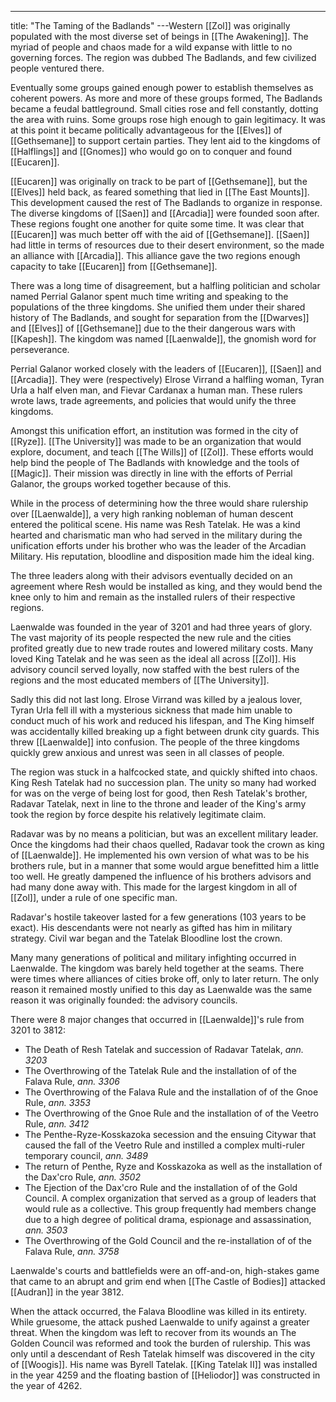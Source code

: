 ---
title: "The Taming of the Badlands"
---Western [[Zol]] was originally populated with the most diverse set of beings in [[The Awakening]]. The myriad of people and chaos made for a wild expanse with little to no governing forces. The region was dubbed The Badlands, and few civilized people ventured there.

Eventually some groups gained enough power to establish themselves as coherent powers. As more and more of these groups formed, The Badlands became a feudal battleground. Small cities rose and fell constantly, dotting the area with ruins. Some groups rose high enough to gain legitimacy. It was at this point it became politically advantageous for the [[Elves]] of [[Gethsemane]] to support certain parties. They lent aid to the kingdoms of [[Halflings]] and [[Gnomes]] who would go on to conquer and found [[Eucaren]].

[[Eucaren]] was originally on track to be part of [[Gethsemane]], but the [[Elves]] held back, as feared something that lied in [[The East Mounts]]. This development caused the rest of The Badlands to organize in response. The diverse kingdoms of [[Saen]] and [[Arcadia]] were founded soon after. These regions fought one another for quite some time. It was clear that [[Eucaren]] was much better off with the aid of [[Gethsemane]]. [[Saen]] had little in terms of resources due to their desert environment, so the made an alliance with [[Arcadia]]. This alliance gave the two regions enough capacity to take [[Eucaren]] from [[Gethsemane]].

There was a long time of disagreement, but a halfling politician and scholar named Perrial Galanor spent much time writing and speaking to the populations of the three kingdoms. She unified them under their shared history of The Badlands, and sought for separation from the [[Dwarves]] and [[Elves]] of [[Gethsemane]] due to the their dangerous wars with [[Kapesh]]. The kingdom was named [[Laenwalde]], the gnomish word for perseverance.

Perrial Galanor worked closely with the leaders of [[Eucaren]], [[Saen]] and [[Arcadia]]. They were (respectively) Elrose Virrand a halfling woman, Tyran Urla a half elven man, and Fievar Cardanax a human man. These rulers wrote laws, trade agreements, and policies that would unify the three kingdoms.

Amongst this unification effort, an institution was formed in the city of [[Ryze]]. [[The University]] was made to be an organization that would explore, document, and teach [[The Wills]] of [[Zol]]. These efforts would help bind the people of The Badlands with knowledge and the tools of [[Magic]]. Their mission was directly in line with the efforts of Perrial Galanor, the groups worked together because of this.

While in the process of determining how the three would share rulership over [[Laenwalde]], a very high ranking nobleman of human descent entered the political scene. His name was Resh Tatelak. He was a kind hearted and charismatic man who had served in the military during the unification efforts under his brother who was the leader of the Arcadian Military. His reputation, bloodline and disposition made him the ideal king. 

The three leaders along with their advisors eventually decided on an agreement where Resh would be installed as king, and they would bend the knee only to him and remain as the installed rulers of their respective regions.

Laenwalde was founded in the year of 3201 and had three years of glory. The vast majority of its people respected the new rule and the cities profited greatly due to new trade routes and lowered military costs. Many loved King Tatelak and he was seen as the ideal all across [[Zol]]. His advisory council served loyally, now staffed with the best rulers of the regions and the most educated members of [[The University]].

Sadly this did not last long. Elrose Virrand was killed by a jealous lover, Tyran Urla fell ill with a mysterious sickness that made him unable to conduct much of his work and reduced his lifespan, and The King himself was accidentally killed breaking up a fight between drunk city guards. This threw [[Laenwalde]] into confusion. The people of the three kingdoms quickly grew anxious and unrest was seen in all classes of people.

The region was stuck in a halfcocked state, and quickly shifted into chaos. King Resh Tatelak had no succession plan. The unity so many had worked for was on the verge of being lost for good, then Resh Tatelak's brother, Radavar Tatelak, next in line to the throne and leader of the King's army took the region by force despite his relatively legitimate claim.

Radavar was by no means a politician, but was an excellent military leader. Once the kingdoms had their chaos quelled, Radavar took the crown as king of [[Laenwalde]]. He implemented his own version of what was to be his brothers rule, but in a manner that some would argue benefitted him a little too well. He greatly dampened the influence of his brothers advisors and had many done away with. This made for the largest kingdom in all of [[Zol]], under a rule of one specific man.

Radavar's hostile takeover lasted for a few generations (103 years to be exact). His descendants were not nearly as gifted has him in military strategy. Civil war began and the Tatelak Bloodline lost the crown.

Many many generations of political and military infighting occurred in Laenwalde. The kingdom was barely held together at the seams. There were times where alliances of cities broke off, only to later return. The only reason it remained mostly unified to this day as Laenwalde was the same reason it was originally founded: the advisory councils.

There were 8 major changes that occurred in [[Laenwalde]]'s rule from 3201 to 3812:
- The Death of Resh Tatelak and succession of Radavar Tatelak, *ann. 3203*
- The Overthrowing of the Tatelak Rule and the installation of of the Falava Rule, *ann. 3306*
- The Overthrowing of the Falava Rule and the installation of of the Gnoe Rule, *ann. 3353*
- The Overthrowing of the Gnoe Rule and the installation of of the Veetro Rule, *ann. 3412*
- The Penthe-Ryze-Kosskazoka secession and the ensuing Citywar that caused the fall of the Veetro Rule and instilled a complex multi-ruler temporary council, *ann. 3489*
- The return of Penthe, Ryze and Kosskazoka as well as the installation of the Dax'cro Rule, *ann. 3502*
- The Ejection of the Dax'cro Rule and the installation of of the Gold Council. A complex organization that served as a group of leaders that would rule as a collective. This group frequently had members change due to a high degree of political drama, espionage and assassination, *ann. 3503*
- The Overthrowing of the Gold Council and the re-installation of of the Falava Rule, *ann. 3758*

Laenwalde's courts and battlefields were an off-and-on, high-stakes game that came to an abrupt and grim end when [[The Castle of Bodies]] attacked [[Audran]] in the year 3812.

When the attack occurred, the Falava Bloodline was killed in its entirety. While gruesome, the attack pushed Laenwalde to unify against a greater threat. When the kingdom was left to recover from its wounds an The Golden Council was reformed and took the burden of rulership. This was only until a descendant of Resh Tatelak himself was discovered in the city of [[Woogis]]. His name was Byrell Tatelak. [[King Tatelak II]] was installed in the year 4259 and the floating bastion of [[Heliodor]] was constructed in the year of 4262.

